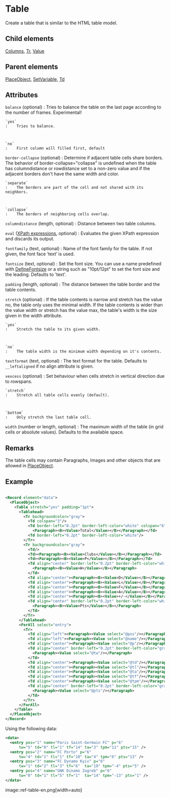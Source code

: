 # Table



Create a table that is similar to the HTML table model.



##  Child elements

[Columns](../columns.md), [Tr](../tr.md), [Value](../value.md)

##  Parent elements

[PlaceObject](../placeobject.md), [SetVariable](../setvariable.md), [Td](../td.md)


## Attributes



`balance` (optional)
:   Tries to balance the table on the last page according to the number of frames. Experimental! 



    `yes`
    :    Tries to balance.



    `no`
    :    First column will filled first, default




`border-collapse` (optional)
:   Determine if adjacent table cells share borders. The behavior of border-collapse="collapse" is undefined when the table has columndistance or rowdistance set to a non-zero value and if the adjacent borders don't have the same width and color.



    `separate`
    :    The borders are part of the cell and not shared with its neighbors.



    `collapse`
    :    The borders of neighboring cells overlap.




`columndistance` (length, optional)
:   Distance between two table columns.




`eval` ([XPath expressions](../../manual/xpath.md), optional)
:   Evaluates the given XPath expression and discards its output.




`fontfamily` (text, optional)
:   Name of the font family for the table. If not given, the font face ‘text’ is used.




`fontsize` (text, optional)
:   Set the font size. You can use a name predefined with [DefineFontsize](../definefontsize.md) or a string such as "10pt/12pt" to set the font size and the leading. Defaults to 'text'.




`padding` (length, optional)
:   The distance between the table border and the table contents.




`stretch` (optional)
:   If the table contents is narrow and stretch has the value no, the table only uses the minimal width. If the table contents is wider than the value width or stretch has the value max, the table's width is the size given in the width attribute.



    `yes`
    :    Stretch the table to its given width.



    `no`
    :    The table width is the minimum width depending on it's contents.




`textformat` (text, optional)
:   The text format for the table. Defaults to `__leftaligned` if no align attribute is given.




`vexcess` (optional)
:   Set behaviour when cells stretch in vertical direction due to rowspans.



    `stretch`
    :    Stretch all table cells evenly (default).



    `bottom`
    :    Only stretch the last table cell.




`width` (number or length, optional)
:   The maximum width of the table (in grid cells or absolute values). Defaults to the available space.




## Remarks
The table cells may contain Paragraphs, Images and other objects that are allowed in [PlaceObject](../placeobject.md).


## Example

```xml

<Record element="data">
  <PlaceObject>
    <Table stretch="yes" padding="1pt">
      <Tablehead>
        <Tr backgroundcolor="gray">
          <Td colspan="3"/>
          <Td border-left="0.2pt" border-left-color="white" colspan="6" align="center">
            <Paragraph><B><Value>Total</Value></B></Paragraph></Td>
          <Td border-left="0.2pt" border-left-color="white"/>
        </Tr>
        <Tr backgroundcolor="gray">
          <Td/>
          <Td><Paragraph><B><Value>Clubs</Value></B></Paragraph></Td>
          <Td><Paragraph><B><Value>P</Value></B></Paragraph></Td>
          <Td align="center" border-left="0.2pt" border-left-color="white">
            <Paragraph><B><Value>W</Value></B></Paragraph>
          </Td>
          <Td align="center"><Paragraph><B><Value>D</Value></B></Paragraph></Td>
          <Td align="center"><Paragraph><B><Value>L</Value></B></Paragraph></Td>
          <Td align="center"><Paragraph><B><Value>F</Value></B></Paragraph></Td>
          <Td align="center"><Paragraph><B><Value>A</Value></B></Paragraph></Td>
          <Td align="center"><Paragraph><B><Value>+/-</Value></B></Paragraph></Td>
          <Td align="center" border-left="0.2pt" border-left-color="white">
            <Paragraph><B><Value>Pts</Value></B></Paragraph>
          </Td>
        </Tr>
      </Tablehead>
      <ForAll select="entry">
        <Tr>
          <Td align="left"><Paragraph><Value select="@pos"/></Paragraph></Td>
          <Td align="left"><Paragraph><Value select="@name"/></Paragraph></Td>
          <Td align="center"><Paragraph><Value select="@p"/></Paragraph></Td>
          <Td align="center" border-left="0.2pt" border-left-color="gray">
            <Paragraph><Value select="@tw"/></Paragraph>
          </Td>
          <Td align="center"><Paragraph><Value select="@td"/></Paragraph></Td>
          <Td align="center"><Paragraph><Value select="@tl"/></Paragraph></Td>
          <Td align="center"><Paragraph><Value select="@ta"/></Paragraph></Td>
          <Td align="center"><Paragraph><Value select="@tf"/></Paragraph></Td>
          <Td align="center"><Paragraph><Value select="@tpm"/></Paragraph></Td>
          <Td align="center" border-left="0.2pt" border-left-color="gray">
            <Paragraph><Value select="@pts"/></Paragraph>
          </Td>
        </Tr>
      </ForAll>
    </Table>
  </PlaceObject>
</Record>

```

Using the following data:


```xml
<data>
  <entry pos="1" name="Paris Saint-Germain FC" p="6"
  	  tw="5" td="0" tl="1" tf="14" ta="3" tpm="11" pts="15" />
  <entry pos="2" name="FC Porto" p="6"
  	  tw="4" td="1" tl="1" tf="10" ta="4" tpm="6" pts="13" />
  <entry pos="3" name="FC Dynamo Kyiv" p="6"
  	  tw="1" td="2" tl="3" tf="6"  ta="10" tpm="-4" pts="5" />
  <entry pos="4" name="GNK Dinamo Zagreb" p="6"
  	  tw="0" td="1" tl="5" tf="1"  ta="14" tpm="-13" pts="1" />
</data>
```

image::ref-table-en.png[width=auto]






